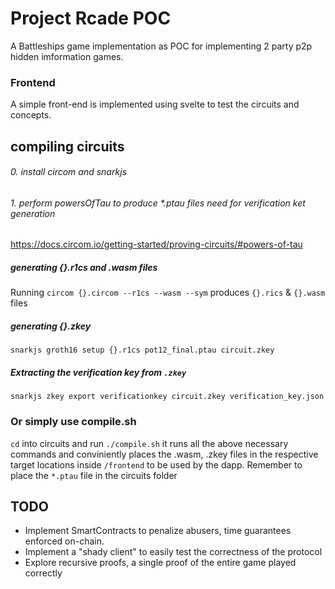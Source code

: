# Project Rcade POC

A Battleships game implementation as POC for implementing 2 party p2p hidden imformation games.

### Frontend

A simple front-end is implemented using svelte to test the circuits and concepts.

## compiling circuits

###### 0. install circom and snarkjs

###### 1. perform powersOfTau to produce \*.ptau files need for verification ket generation

https://docs.circom.io/getting-started/proving-circuits/#powers-of-tau

##### generating {}.r1cs and .wasm files

Running `circom {}.circom --r1cs --wasm --sym`
produces `{}.rics` & `{}.wasm` files

##### generating {}.zkey

`snarkjs groth16 setup {}.r1cs pot12_final.ptau circuit.zkey`

##### Extracting the verification key from `.zkey`

`snarkjs zkey export verificationkey circuit.zkey verification_key.json`

### Or simply use compile.sh

`cd` into circuits and run `./compile.sh` it runs all the above necessary commands and conviniently places the .wasm, .zkey files in the respective target locations inside `/frontend` to be used by the dapp. Remember to place the `*.ptau` file in the circuits folder

## TODO

- Implement SmartContracts to penalize abusers, time guarantees enforced on-chain.
- Implement a "shady client" to easily test the correctness of the protocol
- Explore recursive proofs, a single proof of the entire game played correctly
